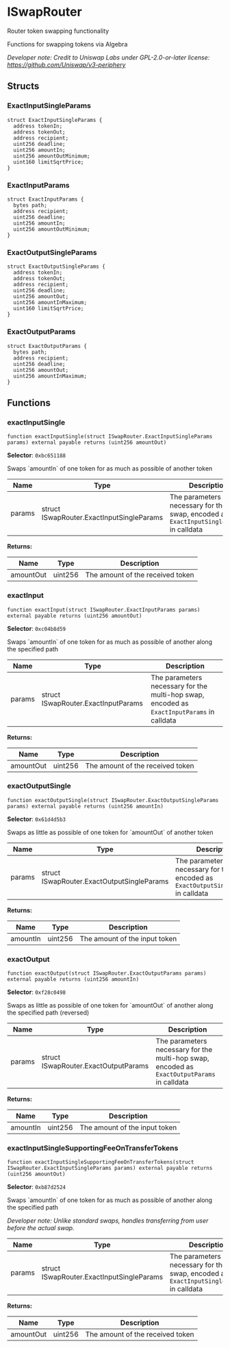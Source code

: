 

# ISwapRouter


Router token swapping functionality

Functions for swapping tokens via Algebra

*Developer note: Credit to Uniswap Labs under GPL-2.0-or-later license:
https://github.com/Uniswap/v3-periphery*


## Structs
### ExactInputSingleParams



```solidity
struct ExactInputSingleParams {
  address tokenIn;
  address tokenOut;
  address recipient;
  uint256 deadline;
  uint256 amountIn;
  uint256 amountOutMinimum;
  uint160 limitSqrtPrice;
}
```

### ExactInputParams



```solidity
struct ExactInputParams {
  bytes path;
  address recipient;
  uint256 deadline;
  uint256 amountIn;
  uint256 amountOutMinimum;
}
```

### ExactOutputSingleParams



```solidity
struct ExactOutputSingleParams {
  address tokenIn;
  address tokenOut;
  address recipient;
  uint256 deadline;
  uint256 amountOut;
  uint256 amountInMaximum;
  uint160 limitSqrtPrice;
}
```

### ExactOutputParams



```solidity
struct ExactOutputParams {
  bytes path;
  address recipient;
  uint256 deadline;
  uint256 amountOut;
  uint256 amountInMaximum;
}
```


## Functions
### exactInputSingle

```solidity
function exactInputSingle(struct ISwapRouter.ExactInputSingleParams params) external payable returns (uint256 amountOut)
```
**Selector**: `0xbc651188`

Swaps &#x60;amountIn&#x60; of one token for as much as possible of another token

| Name | Type | Description |
| ---- | ---- | ----------- |
| params | struct ISwapRouter.ExactInputSingleParams | The parameters necessary for the swap, encoded as `ExactInputSingleParams` in calldata |

**Returns:**

| Name | Type | Description |
| ---- | ---- | ----------- |
| amountOut | uint256 | The amount of the received token |

### exactInput

```solidity
function exactInput(struct ISwapRouter.ExactInputParams params) external payable returns (uint256 amountOut)
```
**Selector**: `0xc04b8d59`

Swaps &#x60;amountIn&#x60; of one token for as much as possible of another along the specified path

| Name | Type | Description |
| ---- | ---- | ----------- |
| params | struct ISwapRouter.ExactInputParams | The parameters necessary for the multi-hop swap, encoded as `ExactInputParams` in calldata |

**Returns:**

| Name | Type | Description |
| ---- | ---- | ----------- |
| amountOut | uint256 | The amount of the received token |

### exactOutputSingle

```solidity
function exactOutputSingle(struct ISwapRouter.ExactOutputSingleParams params) external payable returns (uint256 amountIn)
```
**Selector**: `0x61d4d5b3`

Swaps as little as possible of one token for &#x60;amountOut&#x60; of another token

| Name | Type | Description |
| ---- | ---- | ----------- |
| params | struct ISwapRouter.ExactOutputSingleParams | The parameters necessary for the swap, encoded as `ExactOutputSingleParams` in calldata |

**Returns:**

| Name | Type | Description |
| ---- | ---- | ----------- |
| amountIn | uint256 | The amount of the input token |

### exactOutput

```solidity
function exactOutput(struct ISwapRouter.ExactOutputParams params) external payable returns (uint256 amountIn)
```
**Selector**: `0xf28c0498`

Swaps as little as possible of one token for &#x60;amountOut&#x60; of another along the specified path (reversed)

| Name | Type | Description |
| ---- | ---- | ----------- |
| params | struct ISwapRouter.ExactOutputParams | The parameters necessary for the multi-hop swap, encoded as `ExactOutputParams` in calldata |

**Returns:**

| Name | Type | Description |
| ---- | ---- | ----------- |
| amountIn | uint256 | The amount of the input token |

### exactInputSingleSupportingFeeOnTransferTokens

```solidity
function exactInputSingleSupportingFeeOnTransferTokens(struct ISwapRouter.ExactInputSingleParams params) external payable returns (uint256 amountOut)
```
**Selector**: `0xb87d2524`

Swaps &#x60;amountIn&#x60; of one token for as much as possible of another along the specified path

*Developer note: Unlike standard swaps, handles transferring from user before the actual swap.*

| Name | Type | Description |
| ---- | ---- | ----------- |
| params | struct ISwapRouter.ExactInputSingleParams | The parameters necessary for the swap, encoded as `ExactInputSingleParams` in calldata |

**Returns:**

| Name | Type | Description |
| ---- | ---- | ----------- |
| amountOut | uint256 | The amount of the received token |

